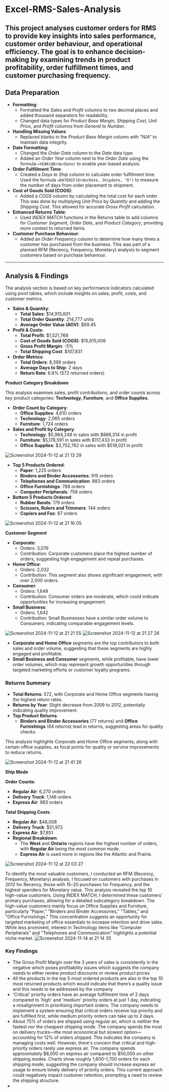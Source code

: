 # Excel-RMS-Sales-Analysis

This project analyses customer orders for RMS to provide key insights into sales performance, customer order behaviour, and operational efficiency. The goal is to enhance decision-making by examining trends in product profitability, order fulfillment times, and customer purchasing frequency.
---

## Data Preparation

- **Formatting**:
    - Formatted the *Sales* and *Profit* columns to two decimal places and added thousand separators for readability.
    - Changed data types for *Product Base Margin*, *Shipping Cost*, *Unit Price*, and *Profit* columns from *General* to *Number*.
- **Handling Missing Values**:
    - Replaced blanks in the *Product Base Margin* column with "N/A" to maintain data integrity.
- **Date Formatting**:
    - Changed the *Order Date* column to the *Date* data type.
    - Added an *Order Year* column next to the *Order Date* using the formula `=YEAR(@OrderDate)` to enable year-based analysis.
- **Order Fulfillment Time**:
    - Created a *Days to Ship* column to calculate order fulfillment time. Used the formula `=DATEDIF(OrderDate, Shipdate, "D")` to measure the number of days from order placement to shipment.
- **Cost of Goods Sold (COGS)**:
    - Added a *COGS* column by calculating the total cost for each order. This was done by multiplying *Unit Price* by *Quantity* and adding the *Shipping Cost*. This allowed for accurate *Gross Profit* calculation.
- **Enhanced Returns Table**:
    - Used *INDEX MATCH* functions in the Returns table to add columns for *Customer Segment*, *Order Date*, and *Product Category*, providing more context to returned items.
- **Customer Purchase Behaviour**:
    - Added an *Order Frequency* column to determine how many times a customer has purchased from the business. This was part of a planned RFM (Recency, Frequency, Monetary) analysis to segment customers based on purchase behaviour.

---

## Analysis & Findings

The analysis section is based on key performance indicators calculated using pivot tables, which include insights on sales, profit, costs, and customer metrics.

- **Sales & Quantity**:
    - **Total Sales**: $14,915,601
    - **Total Order Quantity**: 214,777 units
    - **Average Order Value (AOV)**: $69.45
- **Profit & Costs**:
    - **Total Profit**: $1,521,768
    - **Cost of Goods Sold (COGS)**: $15,615,006
    - **Gross Profit Margin**: -5%
    - **Total Shipping Cost**: $107,831
- **Order Metrics**:
    - **Total Orders**: 8,399 orders
    - **Average Days to Ship**: 2 days
    - **Return Rate**: 6.8% (572 returned orders)

**Product Category Breakdown**

This analysis examines sales, profit contributions, and order counts across key product categories: **Technology**, **Furniture**, and **Office Supplies**.

- **Order Count by Category**:
    - **Office Supplies**: 4,610 orders
    - **Technology**: 2,065 orders
    - **Furniture**: 1,724 orders
- **Sales and Profit by Category**:
    - **Technology**: $5,984,248 in sales with $886,314 in profit
    - **Furniture**: $5,178,591 in sales with $117,433 in profit
    - **Office Supplies**: $3,752,762 in sales with $518,021 in profit

![Screenshot 2024-11-12 at 21 13 29](https://github.com/user-attachments/assets/ef4852c8-bb26-46dd-bf7c-cf17c5c02103)


- **Top 5 Products Ordered**:
    - **Paper**: 1,225 orders
    - **Binders and Binder Accessories**: 915 orders
    - **Telephones and Communication**: 883 orders
    - **Office Furnishings**: 788 orders
    - **Computer Peripherals**: 758 orders
- **Bottom 5 Products Ordered**:
    - **Rubber Bands**: 179 orders
    - **Scissors, Rulers and Trimmers**: 144 orders
    - **Copiers and Fax**: 87 orders

![Screenshot 2024-11-12 at 21 16 05](https://github.com/user-attachments/assets/db1fdcbc-3b1b-4936-b6b3-53ef8410c1bb)

**Customer Segment**

- **Corporate**:
    - Orders: 3,076
    - Contribution: Corporate customers place the highest number of orders, suggesting high engagement and repeat purchases.
- **Home Office**:
    - Orders: 2,032
    - Contribution: This segment also shows significant engagement, with over 2,000 orders.
- **Consumer**:
    - Orders: 1,649
    - Contribution: Consumer orders are moderate, which could indicate opportunities for increasing engagement.
- **Small Business**:
    - Orders: 1,642
    - Contribution: Small Businesses have a similar order volume to Consumers, indicating comparable engagement levels.

![Screenshot 2024-11-12 at 21 21 55](https://github.com/user-attachments/assets/dd3d064b-26c1-4e15-bf8b-b3b39e01b887)
![Screenshot 2024-11-12 at 21 27 26](https://github.com/user-attachments/assets/30426b03-84a6-4ed5-9073-0c4ddf355827)


- **Corporate and Home Office** segments are the top contributors to both sales and order volume, suggesting that these segments are highly engaged and profitable.
- **Small Business and Consumer** segments, while profitable, have lower order volumes, which may represent growth opportunities through targeted marketing efforts or customer loyalty programs.

### Returns Summary

- **Total Returns**: 572, with Corporate and Home Office segments having the highest return rates.
- **Returns by Year**: Slight decrease from 2009 to 2012, potentially indicating quality improvement.
- **Top Product Returns**:
    - **Binders and Binder Accessories** (77 returns) and **Office Furnishings** (64 returns) lead in returns, suggesting areas for quality checks.

This analysis highlights Corporate and Home Office segments, along with certain office supplies, as focal points for quality or service improvements to reduce returns.

![Screenshot 2024-11-12 at 21 41 26](https://github.com/user-attachments/assets/218d4ae9-80c8-4274-ab1a-4a826f97606e)


**Ship Mode** 

**Order Counts**:

- **Regular Air**: 6,270 orders
- **Delivery Truck**: 1,146 orders
- **Express Air**: 983 orders

**Total Shipping Costs**:

- **Regular Air**: $48,008
- **Delivery Truck**: $51,972
- **Express Air**: $7,851
- **Regional Breakdown**:
    - The **West** and **Ontario** regions have the highest number of orders, with **Regular Air** being the most common mode.
    - **Express Air** is used more in regions like the Atlantic and Prairie.

![Screenshot 2024-11-12 at 22 03 27](https://github.com/user-attachments/assets/f43bd94f-dbc0-4474-8b39-0dba1ed3c97d)

To identify the most valuable customers, I conducted an RFM (Recency, Frequency, Monetary) analysis. I focused on customers with purchases in 2012 for Recency, those with 15–20 purchases for Frequency, and the highest spenders for Monetary value. This analysis revealed the top 10 high-value customers. Using INDEX MATCH, I determined these customers' primary purchases, allowing for a detailed subcategory breakdown. The high-value customers mainly focus on Office Supplies and Furniture, particularly "Paper," "Binders and Binder Accessories," "Tables," and "Office Furnishings." This concentration suggests an opportunity for targeted marketing of office essentials to increase retention and drive sales. While less prominent, interest in Technology items like "Computer Peripherals" and "Telephones and Communication" highlights a potential niche market.
![Screenshot 2024-11-14 at 21 14 35](https://github.com/user-attachments/assets/d60182c3-7a6c-424b-b8e9-55b156c5b765)


### **Key Findings**

- The Gross Profit Margin over the 3 years of sales is consistently in the negative which poses profitability issues which suggests the company needs to either review product discounts or review product prices
- All the products in the top 5 most ordered products are also in the top 10 most returned products which would indicate that there’s a quality issue and this needs to be addressed by the company
- 'Critical' priority orders have an average fulfillment time of 2 days compared to 'high' and 'medium' priority orders at just 1 day, indicating a misalignment in prioritising important orders. The company needs to implement a system ensuring that critical orders receive top priority and are fulfilled first, while medium priority orders can take up to 2 days.
- About 75% of orders are shipped using regular air, which is neither the fastest nor the cheapest shipping mode. The company spends the most on delivery trucks—the most economical but slowest option—accounting for 12% of orders shipped. This indicates the company is managing costs well. However, there's concern that critical and high-priority orders rarely use express air. The company spends approximately $8,000 on express air compared to $50,000 on other shipping modes. Charts show roughly 1,600–1,700 orders for each shipping mode, suggesting the company should increase express air usage to ensure timely delivery of priority orders. This current approach could negatively impact customer retention, prompting a need to review the shipping structure.
- 
